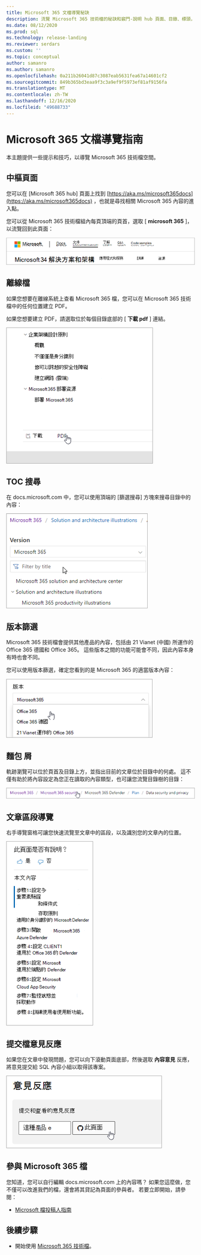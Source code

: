 ```yaml
---
title: Microsoft 365 文檔導覽秘訣
description: 流覽 Microsoft 365 技術檔的秘訣和竅門-說明 hub 頁面、目錄、標頭，以及如何使用該痕跡篩選和如何使用版本篩選的秘訣。
ms.date: 08/12/2020
ms.prod: sql
ms.technology: release-landing
ms.reviewer: serdars
ms.custom: ''
ms.topic: conceptual
author: samanro
ms.author: samanro
ms.openlocfilehash: 0a211b26041d87c3087eab5631fea67a14601cf2
ms.sourcegitcommit: 849b365bd3eaa9f3c3a9ef9f5973ef81af9156fa
ms.translationtype: MT
ms.contentlocale: zh-TW
ms.lasthandoff: 12/16/2020
ms.locfileid: "49688733"
---
```

# <a name="microsoft-365-docs-navigation-guide"></a>Microsoft 365 文檔導覽指南

本主題提供一些提示和技巧，以導覽 Microsoft 365 技術檔空間。  

## <a name="hub-page"></a>中樞頁面

您可以在 [Microsoft 365 hub] 頁面上找到 [https://aka.ms/microsoft365docs](https://aka.ms/microsoft365docs) ，也就是尋找相關 Microsoft 365 內容的進入點。

您可以從 Microsoft 365 技術檔組內每頁頂端的頁首，選取 [ **microsoft 365** ]，以流覽回到此頁面：

![頁首中的 Microsoft 365](media/m365-header-cursor.png)

## <a name="offline-documentation"></a>離線檔

如果您想要在離線系統上查看 Microsoft 365 檔，您可以在 Microsoft 365 技術檔中的任何位置建立 PDF。

如果您想要建立 PDF，請選取位於每個目錄底部的 [ **下載 pdf** ] 連結。

![下載 PDF](media/m365-download-pdf-cursor.png)

## <a name="toc-search"></a>TOC 搜尋 
在 docs.microsoft.com 中，您可以使用頂端的 [篩選搜尋] 方塊來搜尋目錄中的內容：

![使用篩選框](media/m365-filter-by-title.png)

## <a name="version-filter"></a>版本篩選
Microsoft 365 技術檔會提供其他產品的內容，包括由 21 Vianet (中國) 所運作的 Office 365 德國和 Office 365。 這些版本之間的功能可能會不同，因此內容本身有時也會不同。

您可以使用版本篩選，確定您看到的是 Microsoft 365 的適當版本內容：

![Microsoft 365 版本篩選](media/m365-version-filter.png)

## <a name="breadcrumbs"></a>麵包 屑

軌跡瀏覽可以位於頁首及目錄上方，並指出目前的文章位於目錄中的何處。  這不僅有助於將內容設定為您正在讀取的內容類型，也可讓您流覽目錄樹的目錄：

![Microsoft 365 痕跡](media/m365-breadcrumb.png)

## <a name="article-section-navigation"></a>文章區段導覽

右手導覽窗格可讓您快速流覽至文章中的區段，以及識別您的文章內的位置。  

![右手導覽](media/m365-article-sections.png)

## <a name="submit-docs-feedback"></a>提交檔意見反應

如果您在文章中發現問題，您可以向下滾動頁面底部，然後選取 **內容意見** 反應，將意見提交給 SQL 內容小組以取得該專案。

![Git 問題內容意見反應](media/m365-article-feedback.png)

## <a name="contribute-to-microsoft-365-documentation"></a>參與 Microsoft 365 檔

您知道，您可以自行編輯 docs.microsoft.com 上的內容嗎？ 如果您這麼做，您不僅可以改進我們的檔，還會將其貸記為頁面的參與者。 若要立即開始，請參閱：

- [Microsoft 檔投稿人指南](https://docs.microsoft.com/contribute/)

## <a name="next-steps"></a>後續步驟

- 開始使用 [Microsoft 365 技術檔](index.yml)。
